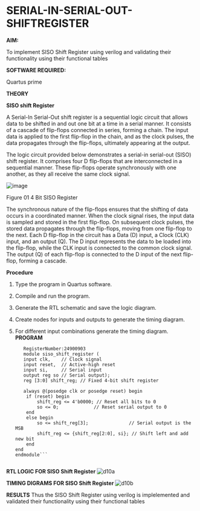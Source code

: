 # SERIAL-IN-SERIAL-OUT-SHIFTREGISTER

**AIM:**

To implement  SISO Shift Register using verilog and validating their functionality using their functional tables

**SOFTWARE REQUIRED:**

Quartus prime

**THEORY**

**SISO shift Register**

A Serial-In Serial-Out shift register is a sequential logic circuit that allows data to be shifted in and out one bit at a time in a serial manner. It consists of a cascade of flip-flops connected in series, forming a chain. The input data is applied to the first flip-flop in the chain, and as the clock pulses, the data propagates through the flip-flops, ultimately appearing at the output.

The logic circuit provided below demonstrates a serial-in serial-out (SISO) shift register. It comprises four D flip-flops that are interconnected in a sequential manner. These flip-flops operate synchronously with one another, as they all receive the same clock signal.

![image](https://github.com/naavaneetha/SERIAL-IN-SERIAL-OUT-SHIFTREGISTER/assets/154305477/e81c4072-37f9-46c6-8145-566764b74c3a)

Figure 01 4 Bit SISO Register

The synchronous nature of the flip-flops ensures that the shifting of data occurs in a coordinated manner. When the clock signal rises, the input data is sampled and stored in the first flip-flop. On subsequent clock pulses, the stored data propagates through the flip-flops, moving from one flip-flop to the next.
Each D flip-flop in the circuit has a Data (D) input, a Clock (CLK) input, and an output (Q). The D input represents the data to be loaded into the flip-flop, while the CLK input is connected to the common clock signal. The output (Q) of each flip-flop is connected to the D input of the next flip-flop, forming a cascade.

**Procedure**
1. Type the program in Quartus software.
2. Compile and run the program.
3. Generate the RTL schematic and save the logic diagram.
4. Create nodes for inputs and outputs to generate the timing diagram.
5. For different input combinations generate the timing diagram.
**PROGRAM**

    ```Developed by:Harisha
       RegisterNumber:24900903
       module siso_shift_register (
       input clk,    // Clock signal
       input reset,  // Active-high reset
       input si,     // Serial input
       output reg so // Serial output);
       reg [3:0] shift_reg; // Fixed 4-bit shift register

       always @(posedge clk or posedge reset) begin
        if (reset) begin
            shift_reg <= 4'b0000; // Reset all bits to 0
            so <= 0;             // Reset serial output to 0
        end
        else begin
            so <= shift_reg[3];               // Serial output is the MSB
            shift_reg <= {shift_reg[2:0], si}; // Shift left and add new bit
        end
    end
    endmodule```


**RTL LOGIC FOR SISO Shift Register**
![d10a](https://github.com/user-attachments/assets/6aad1f6b-a822-499d-9589-38666a74e9d6)

**TIMING DIGRAMS FOR SISO Shift Register**
![d10b](https://github.com/user-attachments/assets/9133d291-612f-4010-ac72-5ab95a0aa95d)

**RESULTS**
Thus the SISO Shift Register using verilog is implelemented and validated their
 functionality using their functional tables
